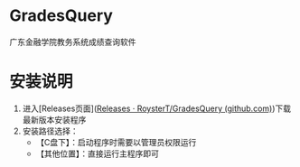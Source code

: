 # GradesQuery

广东金融学院教务系统成绩查询软件

# 安装说明

1. 进入[Releases页面]([Releases · RoysterT/GradesQuery (github.com)](https://github.com/RoysterT/GradesQuery/releases))下载最新版本安装程序
2. 安装路径选择：
    - 【C盘下】：启动程序时需要以管理员权限运行
    - 【其他位置】：直接运行主程序即可

